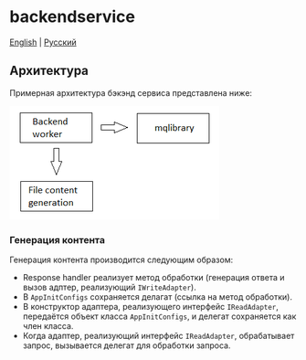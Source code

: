 # backendservice

[English](README.md) | [Русский](README.ru.md)

## Архитектура

Примерная архитектура бэкэнд сервиса представлена ниже:

![backendservice-architechture](../docs/img/backendservice-architechture.png)

### Генерация контента 

Генерация контента производится следующим образом:
- Response handler реализует метод обработки (генерация ответа и вызов адптер, реализующий `IWriteAdapter`).
- В `AppInitConfigs` сохраняется делагат (ссылка на метод обработки).
- В конструктор адаптера, реализующего интерфейс `IReadAdapter`, передаётся объект класса `AppInitConfigs`, и делегат сохраняется как член класса.
- Когда адаптер, реализующий интерфейс `IReadAdapter`, обрабатывает запрос, вызывается делегат для обработки запроса.
